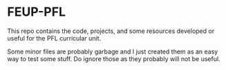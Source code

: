 # FEUP-PFL

This repo contains the code, projects, and some resources developed or useful for the PFL curricular unit.

Some minor files are probably garbage and I just created them as an easy way to test some stuff. Do ignore those as they probably will not be useful.
